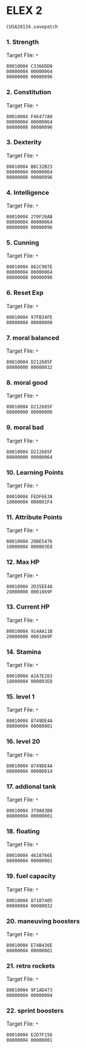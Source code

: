 # ELEX 2 

`CUSA28134.savepatch`

### 1. Strength

Target File: `*`

```
80010004 C3366DD0
08000004 00000064
08000008 00000096
```

### 2. Constitution

Target File: `*`

```
80010004 F46477A0
08000004 00000064
08000008 00000096
```

### 3. Dexterity

Target File: `*`

```
80010004 B6C32B23
08000004 00000064
08000008 00000096
```

### 4. Intelligence

Target File: `*`

```
80010004 270F26AB
08000004 00000064
08000008 00000096
```

### 5. Cunning

Target File: `*`

```
80010004 862C907E
08000004 00000064
08000008 00000096
```

### 6. Reset Exp

Target File: `*`

```
80010004 97FB34FE
08000004 00000000
```

### 7. moral balanced

Target File: `*`

```
80010004 D212605F
08000000 00000032
```

### 8. moral good

Target File: `*`

```
80010004 D212605F
08000000 00000000
```

### 9. moral bad

Target File: `*`

```
80010004 D212605F
08000000 00000064
```

### 10. Learning Points

Target File: `*`

```
80010004 FEDF6E3A
18000004 000001F4
```

### 11. Attribute Points

Target File: `*`

```
80010004 20BE5476
18000004 000003E8
```

### 12. Max HP

Target File: `*`

```
80010004 2D35EE4A
28000000 0001869F
```

### 13. Current HP

Target File: `*`

```
80010004 914AA11B
28000000 0001869F
```

### 14. Stamina

Target File: `*`

```
80010004 A2A7E203
18000004 000003E8
```

### 15. level 1

Target File: `*`

```
80010004 8749DE4A
08000004 00000001
```

### 16. level 20

Target File: `*`

```
80010004 8749DE4A
08000004 00000014
```

### 17. addional tank

Target File: `*`

```
80010004 379A83B8
08000004 00000001
```

### 18. floating

Target File: `*`

```
80010004 4618766E
08000004 00000001
```

### 19. fuel capacity

Target File: `*`

```
80010004 87107405
08000004 00000032
```

### 20. maneuving boosters

Target File: `*`

```
80010004 E74B436E
08000004 00000001
```

### 21. retro rockets

Target File: `*`

```
80010004 9F1AD473
08000004 00000004
```

### 22. sprint boosters

Target File: `*`

```
80010004 E2D7F156
08000004 00000001
```

